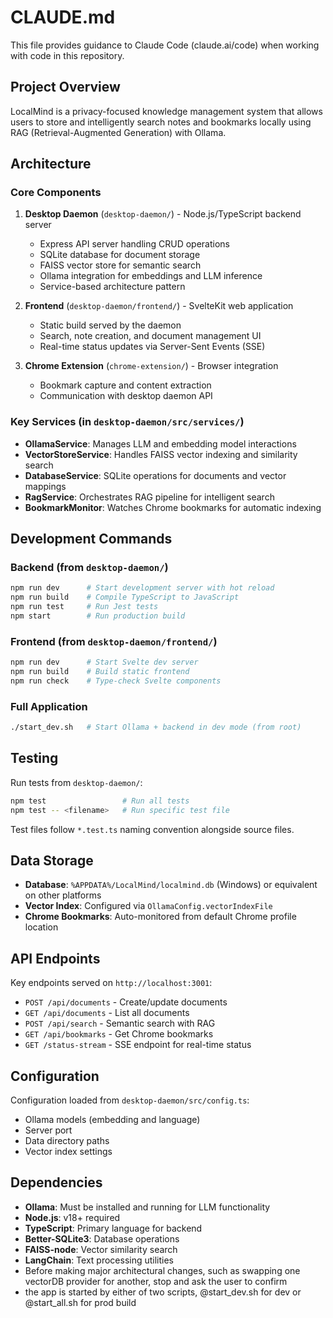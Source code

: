 # CLAUDE.md

This file provides guidance to Claude Code (claude.ai/code) when working with code in this repository.

## Project Overview

LocalMind is a privacy-focused knowledge management system that allows users to store and intelligently search notes and bookmarks locally using RAG (Retrieval-Augmented Generation) with Ollama.

## Architecture

### Core Components

1. **Desktop Daemon** (`desktop-daemon/`) - Node.js/TypeScript backend server
   - Express API server handling CRUD operations
   - SQLite database for document storage
   - FAISS vector store for semantic search
   - Ollama integration for embeddings and LLM inference
   - Service-based architecture pattern

2. **Frontend** (`desktop-daemon/frontend/`) - SvelteKit web application
   - Static build served by the daemon
   - Search, note creation, and document management UI
   - Real-time status updates via Server-Sent Events (SSE)

3. **Chrome Extension** (`chrome-extension/`) - Browser integration
   - Bookmark capture and content extraction
   - Communication with desktop daemon API

### Key Services (in `desktop-daemon/src/services/`)

- **OllamaService**: Manages LLM and embedding model interactions
- **VectorStoreService**: Handles FAISS vector indexing and similarity search
- **DatabaseService**: SQLite operations for documents and vector mappings
- **RagService**: Orchestrates RAG pipeline for intelligent search
- **BookmarkMonitor**: Watches Chrome bookmarks for automatic indexing

## Development Commands

### Backend (from `desktop-daemon/`)
```bash
npm run dev      # Start development server with hot reload
npm run build    # Compile TypeScript to JavaScript
npm run test     # Run Jest tests
npm start        # Run production build
```

### Frontend (from `desktop-daemon/frontend/`)
```bash
npm run dev      # Start Svelte dev server
npm run build    # Build static frontend
npm run check    # Type-check Svelte components
```

### Full Application
```bash
./start_dev.sh   # Start Ollama + backend in dev mode (from root)
```

## Testing

Run tests from `desktop-daemon/`:
```bash
npm test                 # Run all tests
npm test -- <filename>   # Run specific test file
```

Test files follow `*.test.ts` naming convention alongside source files.

## Data Storage

- **Database**: `%APPDATA%/LocalMind/localmind.db` (Windows) or equivalent on other platforms
- **Vector Index**: Configured via `OllamaConfig.vectorIndexFile`
- **Chrome Bookmarks**: Auto-monitored from default Chrome profile location

## API Endpoints

Key endpoints served on `http://localhost:3001`:
- `POST /api/documents` - Create/update documents
- `GET /api/documents` - List all documents
- `POST /api/search` - Semantic search with RAG
- `GET /api/bookmarks` - Get Chrome bookmarks
- `GET /status-stream` - SSE endpoint for real-time status

## Configuration

Configuration loaded from `desktop-daemon/src/config.ts`:
- Ollama models (embedding and language)
- Server port
- Data directory paths
- Vector index settings

## Dependencies

- **Ollama**: Must be installed and running for LLM functionality
- **Node.js**: v18+ required
- **TypeScript**: Primary language for backend
- **Better-SQLite3**: Database operations
- **FAISS-node**: Vector similarity search
- **LangChain**: Text processing utilities
- Before making major architectural changes, such as swapping one vectorDB provider for another, stop and ask the user to confirm
- the app is started by either of two scripts, @start_dev.sh for dev or @start_all.sh for prod build